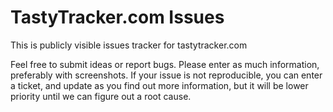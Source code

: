 # TastyTracker.com Issues
This is publicly visible issues tracker for  tastytracker.com

Feel free to submit ideas or report bugs. Please enter as much information, preferably with screenshots. If your issue is not reproducible, you can enter a ticket, and update as you find out more information, but it will be lower priority until we can figure out a root cause.